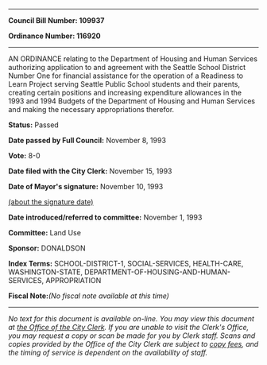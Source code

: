 

********

**Council Bill Number: 109937**
   
**Ordinance Number: 116920**
********

 AN ORDINANCE relating to the Department of Housing and Human Services authorizing application to and agreement with the Seattle School District Number One for financial assistance for the operation of a Readiness to Learn Project serving Seattle Public School students and their parents, creating certain positions and increasing expenditure allowances in the 1993 and 1994 Budgets of the Department of Housing and Human Services and making the necessary appropriations therefor.

**Status:** Passed
   
**Date passed by Full Council:** November 8, 1993
   
**Vote:** 8-0
   
**Date filed with the City Clerk:** November 15, 1993
   
**Date of Mayor's signature:** November 10, 1993
   
[(about the signature date)](/~public/approvaldate.htm)
   
   
   
**Date introduced/referred to committee:** November 1, 1993
   
**Committee:** Land Use
   
**Sponsor:** DONALDSON
   
   
**Index Terms:** SCHOOL-DISTRICT-1, SOCIAL-SERVICES, HEALTH-CARE, WASHINGTON-STATE, DEPARTMENT-OF-HOUSING-AND-HUMAN-SERVICES, APPROPRIATION

**Fiscal Note:**_(No fiscal note available at this time)_
********

_No text for this document is available on-line. You may view this document at [the Office of the City Clerk](http://www.seattle.gov/leg/clerk/contactUs.htm). If you are unable to visit the Clerk's Office, you may request a copy or scan be made for you by Clerk staff. Scans and copies provided by the Office of the City Clerk are subject to [copy fees](http://clerk.seattle.gov/~public/clerkfees.htm), and the timing of service is dependent on the availability of staff._

